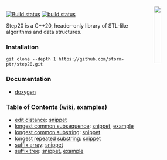 <img align="right" src="https://user-images.githubusercontent.com/3381451/40880432-5b9e7086-66b9-11e8-9718-4b1ea4eae317.png" width="20%">

[![Build status](https://ci.appveyor.com/api/projects/status/github/storm-ptr/step20?svg=true&branch=main)](https://ci.appveyor.com/project/storm-ptr/step20/branch/main)
[![build status](https://github.com/storm-ptr/step20/actions/workflows/build.yml/badge.svg)](https://github.com/storm-ptr/step20/actions/workflows/build.yml)

Step20 is a C++20, header-only library of STL-like algorithms and data structures.

### Installation

    git clone --depth 1 https://github.com/storm-ptr/step20.git

### Documentation

* [doxygen](https://storm-ptr.github.io/step20/)

### Table of Contents (wiki, examples)

* [edit distance](https://en.wikipedia.org/wiki/Levenshtein_distance):
  [snippet](https://github.com/storm-ptr/step20/blob/main/test/main.cpp#L134-L141)
* [longest common subsequence](https://en.wikipedia.org/wiki/Longest_common_subsequence_problem):
  [snippet](https://github.com/storm-ptr/step20/blob/main/test/main.cpp#L299-L303),
  [example](https://github.com/storm-ptr/step20/blob/main/example/diff/diff.hpp#L49-L67)
* [longest common substring](https://en.wikipedia.org/wiki/Longest_common_substring_problem):
  [snippet](https://github.com/storm-ptr/step20/blob/main/test/main.cpp#L320-L324)
* [longest repeated substring](https://en.wikipedia.org/wiki/Longest_repeated_substring_problem):
  [snippet](https://github.com/storm-ptr/step20/blob/main/test/main.cpp#L366-L368)
* [suffix array](https://en.wikipedia.org/wiki/Suffix_array):
  [snippet](https://github.com/storm-ptr/step20/blob/main/test/main.cpp#L447-L448)
* [suffix tree](https://en.wikipedia.org/wiki/Suffix_tree):
  [snippet](https://github.com/storm-ptr/step20/blob/main/test/main.cpp#L476-L477),
  [example](https://github.com/storm-ptr/step20/blob/main/example/suffix_tree_viz/suffix_tree_viz.hpp#L16-L42)
